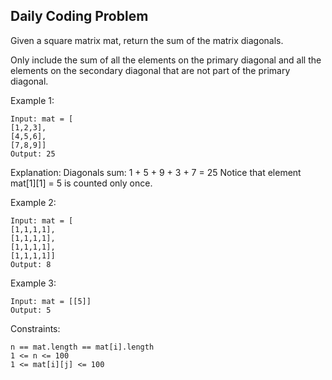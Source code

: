 ## Daily Coding Problem

Given a square matrix mat, return the sum of the matrix diagonals.

Only include the sum of all the elements on the primary diagonal and all the elements 
on the secondary diagonal that are not part of the primary diagonal.

Example 1:
```
Input: mat = [
[1,2,3],
[4,5,6],
[7,8,9]]
Output: 25
```
Explanation: Diagonals sum: 1 + 5 + 9 + 3 + 7 = 25
Notice that element mat[1][1] = 5 is counted only once.

Example 2:
```
Input: mat = [
[1,1,1,1],
[1,1,1,1],
[1,1,1,1],
[1,1,1,1]]
Output: 8
```

Example 3:
```
Input: mat = [[5]]
Output: 5
```

Constraints:
```
n == mat.length == mat[i].length
1 <= n <= 100
1 <= mat[i][j] <= 100
```